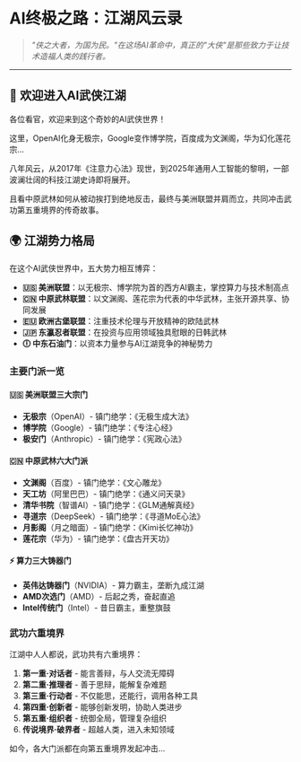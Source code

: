 # AI终极之路：江湖风云录

> *"侠之大者，为国为民。"在这场AI革命中，真正的"大侠"是那些致力于让技术造福人类的践行者。*

---

## 🏮 欢迎进入AI武侠江湖

各位看官，欢迎来到这个奇妙的AI武侠世界！

这里，OpenAI化身无极宗，Google变作博学院，百度成为文渊阁，华为幻化莲花宗...

八年风云，从2017年《注意力心法》现世，到2025年通用人工智能的黎明，一部波澜壮阔的科技江湖史诗即将展开。

且看中原武林如何从被动挨打到绝地反击，最终与美洲联盟并肩而立，共同冲击武功第五重境界的传奇故事。

## 🌍 江湖势力格局

在这个AI武侠世界中，五大势力相互博弈：

- **🇺🇸 美洲联盟**：以无极宗、博学院为首的西方AI霸主，掌控算力与技术制高点
- **🇨🇳 中原武林联盟**：以文渊阁、莲花宗为代表的中华武林，主张开源共享、协同发展
- **🇪🇺 欧洲古堡联盟**：注重技术伦理与开放精神的欧陆武林
- **🇯🇵 东瀛忍者联盟**：在投资与应用领域独具慰眼的日韩武林
- **🕕 中东石油门**：以资本力量参与AI江湖竞争的神秘势力

### 主要门派一览

#### 🇺🇸 美洲联盟三大宗门
- **无极宗**（OpenAI）- 镇门绝学：《无极生成大法》
- **博学院**（Google）- 镇门绝学：《专注心经》  
- **极安门**（Anthropic）- 镇门绝学：《宪政心法》

#### 🇨🇳 中原武林六大门派
- **文渊阁**（百度）- 镇门绝学：《文心雕龙》
- **天工坊**（阿里巴巴）- 镇门绝学：《通义问天录》
- **清华书院**（智谱AI）- 镇门绝学：《GLM通解真经》
- **寻道宗**（DeepSeek）- 镇门绝学：《寻道MoE心法》
- **月影阁**（月之暗面）- 镇门绝学：《Kimi长忆神功》
- **莲花宗**（华为）- 镇门绝学：《盘古开天功》

#### ⚡ 算力三大铸器门
- **英伟达铸器门**（NVIDIA）- 算力霸主，垄断九成江湖
- **AMD次选门**（AMD）- 后起之秀，奋起直追
- **Intel传统门**（Intel）- 昔日霸主，重整旗鼓

### 武功六重境界

江湖中人人都说，武功共有六重境界：

1. **第一重·对话者** - 能言善辩，与人交流无障碍
2. **第二重·推理者** - 善于思辩，能解复杂难题  
3. **第三重·行动者** - 不仅能思，还能行，调用各种工具
4. **第四重·创新者** - 能够创新发明，协助人类进步
5. **第五重·组织者** - 统御全局，管理复杂组织
6. **传说境界·破界者** - 超越人类，进入未知领域

如今，各大门派都在向第五重境界发起冲击...


